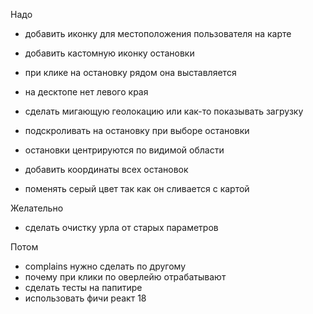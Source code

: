 Надо
- добавить иконку для местоположения пользователя на карте
- добавить кастомную иконку остановки
- при клике на остановку рядом она выставляется

- на десктопе нет левого края
- сделать мигающую геолокацию или как-то показывать загрузку 
- подскроливать на остановку при выборе остановки
- остановки центрируются по видимой области 
- добавить координаты всех остановок
- поменять серый цвет так как он сливается с картой

Желательно
- сделать очистку урла от старых параметров

Потом
- complains нужно сделать по другому
- почему при клики по оверлейю отрабатывают
- сделать тесты на папитире
- использовать фичи реакт 18
